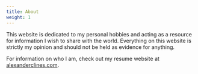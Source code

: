 ```yaml
---
title: About
weight: 1
---
```

This website is dedicated to my personal hobbies and acting as a resource for information I wish to share with the world. Everything on this website is strictly my opinion and should not be held as evidence for anything. 

For information on who I am, check out my resume website at [alexanderclines.com](http://alexanderclines.com/).